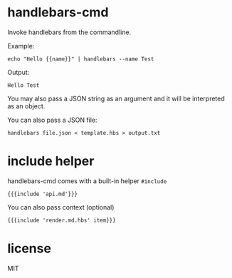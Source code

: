 # handlebars-cmd

Invoke handlebars from the commandline. 

Example:

    echo "Hello {{name}}" | handlebars --name Test

Output:

    Hello Test

You may also pass a JSON string as an argument and it will be 
interpreted as an object.


You can also pass a JSON file:

    handlebars file.json < template.hbs > output.txt

# include helper

handlebars-cmd comes with a built-in helper `#include`
    
    {{{include 'api.md'}}}

You can also pass context (optional)
    
    {{{include 'render.md.hbs' item}}}

# license

MIT
